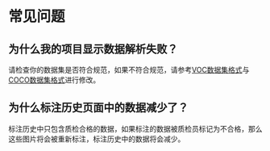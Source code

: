 # 常见问题

## 为什么我的项目显示数据解析失败？

请检查你的数据集是否符合规范，如果不符合规范，请参考[VOC数据集格式](./chapters/voc.md)与 [COCO数据集格式](./chapters/coco.md)进行修改。

## 为什么标注历史页面中的数据减少了？

标注历史中只包含质检合格的数据，如果标注的数据被质检员标记为不合格，那么这些图片将会被重新标注，标注历史中的数据将会减少。